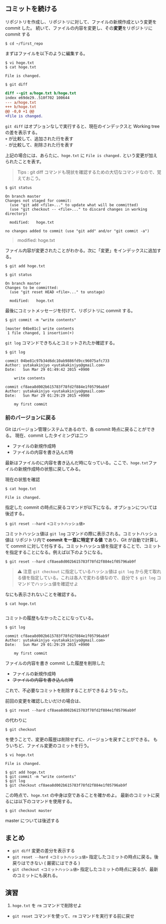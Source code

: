 ## コミットを続ける

リポジトリを作成し、リポジトリに対して、ファイルの新規作成という変更を commit した。
続いて、ファイルの内容を変更し、その**変更**をリポジトリに commit する

`$ cd ~/first_repo`

まずはファイルを以下のように編集する。

```
$ vi hoge.txt
$ cat hoge.txt
```

```
File is changed.
```

`$ git diff`

```diff
diff --git a/hoge.txt b/hoge.txt
index e69de29..510f702 100644
--- a/hoge.txt
+++ b/hoge.txt
@@ -0,0 +1 @@
+File is changed.
```

`git diff` はオプションなしで実行すると、現在のインデックスと Working tree の差を表示する。  
`+` が比較して、追加された行を表す  
`-` が比較して、削除された行を表す

上記の場合には、あらたに、`hoge.txt` に `File is changed.` という変更が加えられたことを表す。

> Tips : git diff コマンドも現状を確認するための大切なコマンドなので、覚えておこう。

`$ git status`

```
On branch master
Changes not staged for commit:
  (use "git add <file>..." to update what will be committed)
  (use "git checkout -- <file>..." to discard changes in working directory)

  modified:   hoge.txt

no changes added to commit (use "git add" and/or "git commit -a")
```

> modified:   hoge.txt

ファイル内容が変更されたことがわかる。次に「変更」をインデックスに追加する。

`$ git add hoge.txt`

`$ git status`

```
On branch master
Changes to be committed:
  (use "git reset HEAD <file>..." to unstage)

  modified:   hoge.txt
```

最後にコミットメッセージを付けて、リポジトリに commit する。

`$ git commit -m "write contents"`

```
[master 04be81c] write contents
 1 file changed, 1 insertion(+)
```

`git log` コマンドできちんとコミットされたか確認する。

`$ git log`

```
commit 04be81c97b34d6dc10ab9886fd9cc96075afc733
Author: yutakakinjyo <yutakakinjyo@gmail.com>
Date:   Sun Mar 29 01:49:42 2015 +0900

    write contents

commit cf8aea8d002b615783f78fd2f884e1f05796ab9f
Author: yutakakinjyo <yutakakinjyo@gmail.com>
Date:   Sun Mar 29 01:29:29 2015 +0900

    my first commit
```

### 前のバージョンに戻る

Git はバージョン管理システムであるので、各 commit 時点に戻ることができる。
現在、commit したタイミングは二つ

- ファイルの新規作成時
- ファイルの内容を書き込んだ時

最新はファイルのに内容を書き込んだ時になっている。ここで、`hoge.txt`ファイルの新規作成時の状態に戻してみる。

現在の状態を確認

`$ cat hoge.txt`
```
File is changed.
```

指定した commit の時点に戻るコマンドが以下になる。オプションについては後述する。

`$ git reset --hard <コミットハッシュ値>`

コミットハッシュ値は `git log` コマンドの際に表示される。コミットハッシュ値は リポジトリ内で **commit を一意に特定する値** であり、Git が自動で計算して commit に対して付与する。コミットハッシュ値を指定することで、コミットを指定することになる。例えば以下のようになる。

`$ git reset --hard cf8aea8d002b615783f78fd2f884e1f05796ab9f`

> :warning: 注意 `git checkout` に指定しているハッシュ値は `git log` から見て取れる値を指定している。これは各人で変わる値なので、自分で `$ git log` コマンドでハッシュ値を確認せよ

なにも表示されないことを確認する。

`$ cat hoge.txt`
```

```

コミットの履歴もなかったことになっている。

`$ git log`
```
commit cf8aea8d002b615783f78fd2f884e1f05796ab9f
Author: yutakakinjyo <yutakakinjyo@gmail.com>
Date:   Sun Mar 29 01:29:29 2015 +0900

    my first commit
```

ファイルの内容を書き commit した履歴を削除した

- ファイルの新規作成時
- ~~ファイルの内容を書き込んだ時~~

これで、不必要なコミットを削除することができるようなった。

前回の変更を確認したいだけの場合は、

`$ git reset --hard cf8aea8d002b615783f78fd2f884e1f05796ab9f`

の代わりに

`$ git checkout` 

を使うことで、変更の履歴は削除せずに、バージョンを戻すことができる。
もういちど、ファイル変更のコミットを行う。

`$ vi hoge.txt`
```
File is changed.
```

`$ git add hoge.txt`  
`$ git commit -m "write contents"`  
`$ git log`  
`$ git checkout cf8aea8d002b615783f78fd2f884e1f05796ab9f`  

この時点で、`hoge.txt` の中身は空であることを確かめよ。
最新のコミットに戻るには以下のコマンドを使用する。

`$ git checkout master` 

master については後述する

## まとめ

- `git diff` 変更の差分を表示する
- `git reset --hard <コミットハッシュ値>` 指定したコミットの時点に戻る。後戻りはできない ( 厳密にはできる )
- `git checkout <コミットハッシュ値>` 指定したコミットの時点に戻るが、最新のコミットにも戻れる。

## 演習

1. `hoge.txt` を `rm` コマンドで削除せよ
- `git reset` コマンドを使って、`rm` コマンドを実行する前に戻せ
